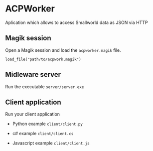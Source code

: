 # ACPWorker

Aplication which allows to access Smallworld data as JSON via HTTP

## Magik session
Open a Magik session and load the <code>acpworker.magik</code> file.

```
load_file("path/to/acpwork.magik")
```

## Midleware server
Run the executable <code>server/server.exe</code>

## Client application
Run your client application 

 - Python example
<code>client/client.py</code>

 - c# example
<code>client/client.cs</code>

 - Javascript example
<code>client/client.js</code>